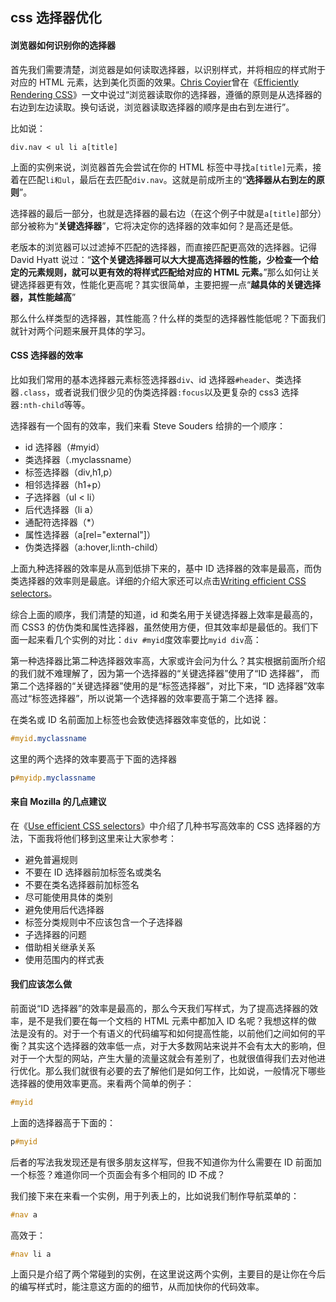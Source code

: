 <!--
date: 2013-08-23
title: css选择器优化
description: 首先我们需要清楚，浏览器是如何读取选择器，以识别样式，并将相应的样式附于对应的 HTML 元素，达到美化页面的效果。[Chris Coyier](http://css-tricks.com/)曾在《[Efficiently Rendering CSS](http://css-tricks.com/efficiently-rendering-css/)》一文中说过“浏览器读取你的选择器，遵循的原则是从选择器的右边到左边读取。换句话说，浏览器读取选择器的顺序是由右到左进行”。
-->

## css 选择器优化

#### 浏览器如何识别你的选择器

首先我们需要清楚，浏览器是如何读取选择器，以识别样式，并将相应的样式附于对应的 HTML 元素，达到美化页面的效果。[Chris Coyier](http://css-tricks.com/)曾在《[Efficiently Rendering CSS](http://css-tricks.com/efficiently-rendering-css/)》一文中说过“浏览器读取你的选择器，遵循的原则是从选择器的右边到左边读取。换句话说，浏览器读取选择器的顺序是由右到左进行”。

比如说：

    div.nav < ul li a[title]

上面的实例来说，浏览器首先会尝试在你的 HTML 标签中寻找`a[title]`元素，接着在匹配`li和ul`，最后在去匹配`div.nav`。这就是前成所主的“**选择器从右到左的原则**”。

选择器的最后一部分，也就是选择器的最右边（在这个例子中就是`a[title]`部分）部分被称为“**关键选择器**”，它将决定你的选择器的效率如何？是高还是低。

老版本的浏览器可以过滤掉不匹配的选择器，而直接匹配更高效的选择器。记得 David Hyatt 说过：“**这个关键选择器可以大大提高选择器的性能，少检查一个给定的元素规则，就可以更有效的将样式匹配给对应的 HTML 元素。**”那么如何让关键选择器更有效，性能化更高呢？其实很简单，主要把握一点“**越具体的关键选择器，其性能越高**”

那么什么样类型的选择器，其性能高？什么样的类型的选择器性能低呢？下面我们就针对两个问题来展开具体的学习。

#### CSS 选择器的效率

比如我们常用的基本选择器元素标签选择器`div`、id 选择器`#header`、类选择器`.class`，或者说我们很少见的伪类选择器`:focus`以及更复杂的 css3 选择器`:nth-child`等等。

选择器有一个固有的效率，我们来看 Steve Souders 给排的一个顺序：

- id 选择器（#myid）
- 类选择器（.myclassname）
- 标签选择器（div,h1,p）
- 相邻选择器（h1+p）
- 子选择器（ul < li）
- 后代选择器（li a）
- 通配符选择器（\*）
- 属性选择器（a[rel="external"]）
- 伪类选择器（a:hover,li:nth-child）

上面九种选择器的效率是从高到低排下来的，基中 ID 选择器的效率是最高，而伪类选择器的效率则是最底。详细的介绍大家还可以点击[Writing efficient CSS selectors](https://csswizardry.com/2011/09/writing-efficient-css-selectors/)。

综合上面的顺序，我们清楚的知道，id 和类名用于关键选择器上效率是最高的，而 CSS3 的仿伪类和属性选择器，虽然使用方便，但其效率却是最低的。我们下面一起来看几个实例的对比：`div #myid`度效率要比`myid div`高：

第一种选择器比第二种选择器效率高，大家或许会问为什么？其实根据前面所介绍的我们就不难理解了，因为第一个选择器的“关键选择器”使用了“ID 选择器”， 而第二个选择器的“关键选择器”使用的是“标签选择器”，对比下来，“ID 选择器”效率高过“标签选择器”，所以说第一个选择器的效率要高于第二个选择 器。

在类名或 ID 名前面加上标签也会致使选择器效率变低的，比如说：

```css
#myid.myclassname
```

这里的两个选择的效率要高于下面的选择器

```css
p#myidp.myclassname
```

#### 来自 Mozilla 的几点建议

在《[Use efficient CSS selectors](https://gtmetrix.com/use-efficient-css-selectors.html)》中介绍了几种书写高效率的 CSS 选择器的方法，下面我将他们移到这里来让大家参考：

- 避免普遍规则
- 不要在 ID 选择器前加标签名或类名
- 不要在类名选择器前加标签名
- 尽可能使用具体的类别
- 避免使用后代选择器
- 标签分类规则中不应该包含一个子选择器
- 子选择器的问题
- 借助相关继承关系
- 使用范围内的样式表

#### 我们应该怎么做

前面说“ID 选择器”的效率是最高的，那么今天我们写样式，为了提高选择器的效率，是不是我们要在每一个文档的 HTML 元素中都加入 ID 名呢？我想这样的做 法是没有的。对于一个有语义的代码编写和如何提高性能，以前他们之间如何的平衡？其实这个选择器的效率低一点，对于大多数网站来说并不会有太大的影响，但对于一个大型的网站，产生大量的流量这就会有差别了，也就很值得我们去对他进行优化。那么我们就很有必要的去了解他们是如何工作，比如说，一般情况下哪些 选择器的使用效率更高。来看两个简单的例子：

```css
#myid
```

上面的选择器高于下面的：

```css
p#myid
```

后者的写法我发现还是有很多朋友这样写，但我不知道你为什么需要在 ID 前面加一个标签？难道你同一个页面会有多个相同的 ID 不成？

我们接下来在来看一个实例，用于列表上的，比如说我们制作导航菜单的：

```css
#nav a
```

高效于：

```css
#nav li a
```

上面只是介绍了两个常碰到的实例，在这里说这两个实例，主要目的是让你在今后的编写样式时，能注意这方面的的细节，从而加快你的代码效率。
